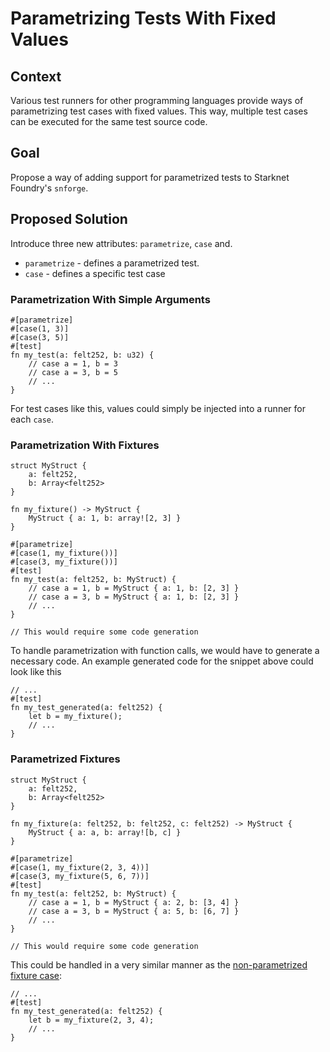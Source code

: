# Parametrizing Tests With Fixed Values

## Context

Various test runners for other programming languages provide ways of parametrizing test cases with fixed values.
This way, multiple test cases can be executed for the same test source code.

## Goal

Propose a way of adding support for parametrized tests to Starknet Foundry's `snforge`.

## Proposed Solution

Introduce three new attributes: `parametrize`, `case` and.

- `parametrize` - defines a parametrized test.
- `case` - defines a specific test case

### Parametrization With Simple Arguments

```cairo
#[parametrize]
#[case(1, 3)]
#[case(3, 5)]
#[test]
fn my_test(a: felt252, b: u32) {
    // case a = 1, b = 3
    // case a = 3, b = 5
    // ...
}
```

For test cases like this, values could simply be injected into a runner for each `case`.

### Parametrization With Fixtures

```cairo
struct MyStruct {
    a: felt252, 
    b: Array<felt252>
}

fn my_fixture() -> MyStruct {
    MyStruct { a: 1, b: array![2, 3] }
}

#[parametrize]
#[case(1, my_fixture())]
#[case(3, my_fixture())]
#[test]
fn my_test(a: felt252, b: MyStruct) {
    // case a = 1, b = MyStruct { a: 1, b: [2, 3] }
    // case a = 3, b = MyStruct { a: 1, b: [2, 3] }
    // ...
}

// This would require some code generation
```

To handle parametrization with function calls, we would have to generate a necessary code.
An example generated code for the snippet above could look like this

```cairo
// ...
#[test]
fn my_test_generated(a: felt252) {
    let b = my_fixture();
    // ...
}
```

### Parametrized Fixtures

```cairo
struct MyStruct {
    a: felt252, 
    b: Array<felt252>
}

fn my_fixture(a: felt252, b: felt252, c: felt252) -> MyStruct {
    MyStruct { a: a, b: array![b, c] }
}

#[parametrize]
#[case(1, my_fixture(2, 3, 4))]
#[case(3, my_fixture(5, 6, 7))]
#[test]
fn my_test(a: felt252, b: MyStruct) {
    // case a = 1, b = MyStruct { a: 2, b: [3, 4] }
    // case a = 3, b = MyStruct { a: 5, b: [6, 7] }
    // ...
}

// This would require some code generation
```

This could be handled in a very similar manner as the [non-parametrized fixture case](#parametrization-with-fixtures):

```cairo
// ...
#[test]
fn my_test_generated(a: felt252) {
    let b = my_fixture(2, 3, 4);
    // ...
}
```
